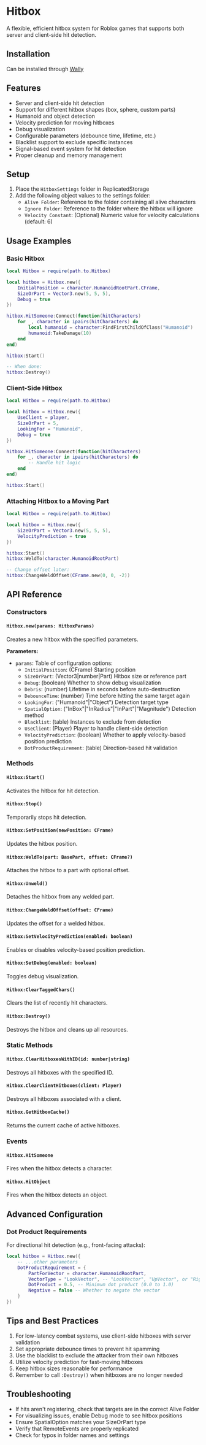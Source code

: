 # Hitbox

A flexible, efficient hitbox system for Roblox games that supports both server and client-side hit detection.

## Installation
Can be installed through [Wally](https://wally.run/package/breezy1214/hitbox?version=1.0.0)

## Features

- Server and client-side hit detection
- Support for different hitbox shapes (box, sphere, custom parts)
- Humanoid and object detection
- Velocity prediction for moving hitboxes
- Debug visualization
- Configurable parameters (debounce time, lifetime, etc.)
- Blacklist support to exclude specific instances
- Signal-based event system for hit detection
- Proper cleanup and memory management

## Setup

1. Place the `HitboxSettings` folder in ReplicatedStorage
2. Add the following object values to the settings folder:
   - `Alive Folder`: Reference to the folder containing all alive characters
   - `Ignore Folder`: Reference to the folder where the hitbox will ignore
   - `Velocity Constant`: (Optional) Numeric value for velocity calculations (default: 6)

## Usage Examples

### Basic Hitbox

```lua
local Hitbox = require(path.to.Hitbox)

local hitbox = Hitbox.new({
    InitialPosition = character.HumanoidRootPart.CFrame,
    SizeOrPart = Vector3.new(5, 5, 5),
    Debug = true
})

hitbox.HitSomeone:Connect(function(hitCharacters)
    for _, character in ipairs(hitCharacters) do
        local humanoid = character:FindFirstChildOfClass("Humanoid")
        humanoid:TakeDamage(10)
    end
end)

hitbox:Start()

-- When done:
hitbox:Destroy()
```

### Client-Side Hitbox

```lua
local Hitbox = require(path.to.Hitbox)

local hitbox = Hitbox.new({
    UseClient = player,
    SizeOrPart = 5,
    LookingFor = "Humanoid",
    Debug = true
})

hitbox.HitSomeone:Connect(function(hitCharacters)
    for _, character in ipairs(hitCharacters) do
        -- Handle hit logic
    end
end)

hitbox:Start()
```

### Attaching Hitbox to a Moving Part

```lua
local Hitbox = require(path.to.Hitbox)

local hitbox = Hitbox.new({
    SizeOrPart = Vector3.new(5, 5, 5),
    VelocityPrediction = true
})

hitbox:Start()
hitbox:WeldTo(character.HumanoidRootPart)

-- Change offset later:
hitbox:ChangeWeldOffset(CFrame.new(0, 0, -2))
```

## API Reference

### Constructors

#### `Hitbox.new(params: HitboxParams)`

Creates a new hitbox with the specified parameters.

**Parameters:**
- `params`: Table of configuration options:
  - `InitialPosition`: (CFrame) Starting position
  - `SizeOrPart`: (Vector3|number|Part) Hitbox size or reference part
  - `Debug`: (boolean) Whether to show debug visualization
  - `Debris`: (number) Lifetime in seconds before auto-destruction
  - `DebounceTime`: (number) Time before hitting the same target again
  - `LookingFor`: ("Humanoid"|"Object") Detection target type
  - `SpatialOption`: ("InBox"|"InRadius"|"InPart"|"Magnitude") Detection method
  - `Blacklist`: (table) Instances to exclude from detection
  - `UseClient`: (Player) Player to handle client-side detection
  - `VelocityPrediction`: (boolean) Whether to apply velocity-based position prediction
  - `DotProductRequirement`: (table) Direction-based hit validation

### Methods

#### `Hitbox:Start()`
Activates the hitbox for hit detection.

#### `Hitbox:Stop()`
Temporarily stops hit detection.

#### `Hitbox:SetPosition(newPosition: CFrame)`
Updates the hitbox position.

#### `Hitbox:WeldTo(part: BasePart, offset: CFrame?)`
Attaches the hitbox to a part with optional offset.

#### `Hitbox:Unweld()`
Detaches the hitbox from any welded part.

#### `Hitbox:ChangeWeldOffset(offset: CFrame)`
Updates the offset for a welded hitbox.

#### `Hitbox:SetVelocityPrediction(enabled: boolean)`
Enables or disables velocity-based position prediction.

#### `Hitbox:SetDebug(enabled: boolean)`
Toggles debug visualization.

#### `Hitbox:ClearTaggedChars()`
Clears the list of recently hit characters.

#### `Hitbox:Destroy()`
Destroys the hitbox and cleans up all resources.

### Static Methods

#### `Hitbox.ClearHitboxesWithID(id: number|string)`
Destroys all hitboxes with the specified ID.

#### `Hitbox.ClearClientHitboxes(client: Player)`
Destroys all hitboxes associated with a client.

#### `Hitbox.GetHitboxCache()`
Returns the current cache of active hitboxes.

### Events

#### `Hitbox.HitSomeone`
Fires when the hitbox detects a character.

#### `Hitbox.HitObject`
Fires when the hitbox detects an object.

## Advanced Configuration

### Dot Product Requirements

For directional hit detection (e.g., front-facing attacks):

```lua
local hitbox = Hitbox.new({
    -- ...other parameters
    DotProductRequirement = {
        PartForVector = character.HumanoidRootPart,
        VectorType = "LookVector", -- "LookVector", "UpVector", or "RightVector"
        DotProduct = 0.5, -- Minimum dot product (0.0 to 1.0)
        Negative = false -- Whether to negate the vector
    }
})
```

## Tips and Best Practices

1. For low-latency combat systems, use client-side hitboxes with server validation
2. Set appropriate debounce times to prevent hit spamming
3. Use the blacklist to exclude the attacker from their own hitboxes
4. Utilize velocity prediction for fast-moving hitboxes
5. Keep hitbox sizes reasonable for performance
6. Remember to call `:Destroy()` when hitboxes are no longer needed

## Troubleshooting

- If hits aren't registering, check that targets are in the correct Alive Folder
- For visualizing issues, enable Debug mode to see hitbox positions
- Ensure SpatialOption matches your SizeOrPart type
- Verify that RemoteEvents are properly replicated
- Check for typos in folder names and settings
